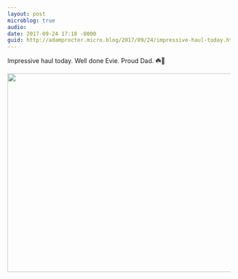 ```yaml
---
layout: post
microblog: true
audio: 
date: 2017-09-24 17:18 -0000
guid: http://adamprocter.micro.blog/2017/09/24/impressive-haul-today.html
---
```

Impressive haul today. Well done Evie. Proud Dad.
☘️💃

<img src="http://discursive.adamprocter.co.uk/uploads/2017/cd511aa08a.jpg" width="600" height="449" />
